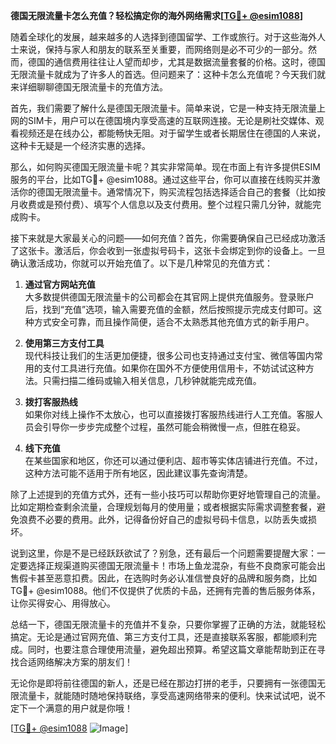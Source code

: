 **德国无限流量卡怎么充值？轻松搞定你的海外网络需求[[TG💪+ @esim1088](https://t.me/s/esim1088)]**

随着全球化的发展，越来越多的人选择到德国留学、工作或旅行。对于这些海外人士来说，保持与家人和朋友的联系至关重要，而网络则是必不可少的一部分。然而，德国的通信费用往往让人望而却步，尤其是数据流量套餐的价格。这时，德国无限流量卡就成为了许多人的首选。但问题来了：这种卡怎么充值呢？今天我们就来详细聊聊德国无限流量卡的充值方法。

首先，我们需要了解什么是德国无限流量卡。简单来说，它是一种支持无限流量上网的SIM卡，用户可以在德国境内享受高速的互联网连接。无论是刷社交媒体、观看视频还是在线办公，都能畅快无阻。对于留学生或者长期居住在德国的人来说，这种卡无疑是一个经济实惠的选择。

那么，如何购买德国无限流量卡呢？其实非常简单。现在市面上有许多提供ESIM服务的平台，比如TG💪+ @esim1088。通过这些平台，你可以直接在线购买并激活你的德国无限流量卡。通常情况下，购买流程包括选择适合自己的套餐（比如按月收费或是预付费）、填写个人信息以及支付费用。整个过程只需几分钟，就能完成购卡。

接下来就是大家最关心的问题——如何充值？首先，你需要确保自己已经成功激活了这张卡。激活后，你会收到一张虚拟号码卡，这张卡会绑定到你的设备上。一旦确认激活成功，你就可以开始充值了。以下是几种常见的充值方式：

1. **通过官方网站充值**  
   大多数提供德国无限流量卡的公司都会在其官网上提供充值服务。登录账户后，找到“充值”选项，输入需要充值的金额，然后按照提示完成支付即可。这种方式安全可靠，而且操作简便，适合不太熟悉其他充值方式的新手用户。

2. **使用第三方支付工具**  
   现代科技让我们的生活更加便捷，很多公司也支持通过支付宝、微信等国内常用的支付工具进行充值。如果你在国外不方便使用信用卡，不妨试试这种方法。只需扫描二维码或输入相关信息，几秒钟就能完成充值。

3. **拨打客服热线**  
   如果你对线上操作不太放心，也可以直接拨打客服热线进行人工充值。客服人员会引导你一步步完成整个过程，虽然可能会稍微慢一点，但胜在稳妥。

4. **线下充值**  
   在某些国家和地区，你还可以通过便利店、超市等实体店铺进行充值。不过，这种方法可能不适用于所有地区，因此建议事先查询清楚。

除了上述提到的充值方式外，还有一些小技巧可以帮助你更好地管理自己的流量。比如定期检查剩余流量，合理规划每月的使用量；或者根据实际需求调整套餐，避免浪费不必要的费用。此外，记得备份好自己的虚拟号码卡信息，以防丢失或损坏。

说到这里，你是不是已经跃跃欲试了？别急，还有最后一个问题需要提醒大家：一定要选择正规渠道购买德国无限流量卡！市场上鱼龙混杂，有些不良商家可能会出售假卡甚至恶意扣费。因此，在选购时务必认准信誉良好的品牌和服务商，比如TG💪+ @esim1088。他们不仅提供了优质的卡品，还拥有完善的售后服务体系，让你买得安心、用得放心。

总结一下，德国无限流量卡的充值并不复杂，只要你掌握了正确的方法，就能轻松搞定。无论是通过官网充值、第三方支付工具，还是直接联系客服，都能顺利完成。同时，也要注意合理使用流量，避免超出预算。希望这篇文章能帮助到正在寻找合适网络解决方案的朋友们！

无论你是即将前往德国的新人，还是已经在那边打拼的老手，只要拥有一张德国无限流量卡，就能随时随地保持联络，享受高速网络带来的便利。快来试试吧，说不定下一个满意的用户就是你哦！

[[TG💪+ @esim1088](https://t.me/s/esim1088) ![Image](https://i.postimg.cc/4NQfJmqS/Snipaste-2025-05-13-00-14-12.png)]